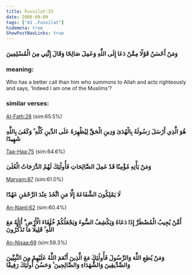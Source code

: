 ```yaml
---
title: Fussilat:33
date: 2008-09-09
tags: ["41 .Fussilat"]
hidemeta: true 
ShowPostNavLinks: true 
---
```

### وَمَنْ أَحْسَنُ قَوْلًا مِمَّنْ دَعَا إِلَى اللَّهِ وَعَمِلَ صَالِحًا وَقَالَ إِنَّنِي مِنَ الْمُسْلِمِينَ
### meaning: 
Who has a better call than him who summons to Allah and acts righteously and says, ‘Indeed I am one of the Muslims’?
### similar verses: 

[Al-Fath:28](/48/28) (sim:65.5%)

### هُوَ الَّذِي أَرْسَلَ رَسُولَهُ بِالْهُدَىٰ وَدِينِ الْحَقِّ لِيُظْهِرَهُ عَلَى الدِّينِ كُلِّهِ ۚ وَكَفَىٰ بِاللَّهِ شَهِيدًا

[Taa-Haa:75](/20/75) (sim:64.6%)

### وَمَنْ يَأْتِهِ مُؤْمِنًا قَدْ عَمِلَ الصَّالِحَاتِ فَأُولَٰئِكَ لَهُمُ الدَّرَجَاتُ الْعُلَىٰ

[Maryam:87](/19/87) (sim:61.0%)

### لَا يَمْلِكُونَ الشَّفَاعَةَ إِلَّا مَنِ اتَّخَذَ عِنْدَ الرَّحْمَٰنِ عَهْدًا

[An-Naml:62](/27/62) (sim:60.4%)

### أَمَّنْ يُجِيبُ الْمُضْطَرَّ إِذَا دَعَاهُ وَيَكْشِفُ السُّوءَ وَيَجْعَلُكُمْ خُلَفَاءَ الْأَرْضِ ۗ أَإِلَٰهٌ مَعَ اللَّهِ ۚ قَلِيلًا مَا تَذَكَّرُونَ

[An-Nisaa:69](/4/69) (sim:59.3%)

### وَمَنْ يُطِعِ اللَّهَ وَالرَّسُولَ فَأُولَٰئِكَ مَعَ الَّذِينَ أَنْعَمَ اللَّهُ عَلَيْهِمْ مِنَ النَّبِيِّينَ وَالصِّدِّيقِينَ وَالشُّهَدَاءِ وَالصَّالِحِينَ ۚ وَحَسُنَ أُولَٰئِكَ رَفِيقًا
